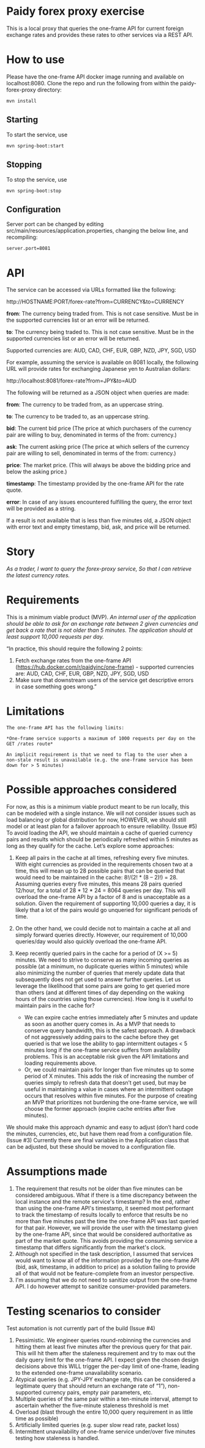 # Paidy forex proxy exercise

This is a local proxy that queries the one-frame API for current foreign exchange rates and provides these rates to other services via a REST API.

# How to use

Please have the one-frame API docker image running and available on localhost:8080.  Clone the repo and run the following from within the paidy-forex-proxy directory:

	mvn install

## Starting

To start the service, use

	mvn spring-boot:start

## Stopping

To stop the service, use

	mvn spring-boot:stop
	
## Configuration

Server port can be changed by editing src/main/resources/application.properties, changing the below line, and recompiling:

	server.port=8081

# API

The service can be accessed via URLs formatted like the following:

http://HOSTNAME:PORT/forex-rate?from=CURRENCY&to=CURRENCY

**from**:		The currency being traded from.  This is not case sensitive.  Must be in
the supported currencies list or an error will be returned.

**to**:		The currency being traded to.  This is not case sensitive.  Must be in
the supported currencies list or an error will be returned.

Supported currencies are:  AUD, CAD, CHF, EUR, GBP, NZD, JPY, SGD, USD

For example, assuming the service is available on 8081 locally, the following URL will provide rates for exchanging Japanese yen to Australian dollars:

http://localhost:8081/forex-rate?from=JPY&to=AUD

The following will be returned as a JSON object when queries are made:

**from**:		The currency to be traded from, as an uppercase string.
	
**to**:			The currency to be traded to, as an uppercase string.
	
**bid**:		The current bid price (The price at which purchasers of the currency pair are willing to buy, denominated in terms of the from: currency.)
	
**ask**:		The current asking price (The price at which sellers of the currency pair are willing to sell, denominated in terms of the from: currency.)
	
**price**:  		The market price.  (This will always be above the bidding price and below the asking price.)
	
**timestamp**:		The timestamp provided by the one-frame API for the rate quote.
	
**error**:		In case of any issues encountered fulfilling the query, the error text will be provided as a string.

If a result is not available that is less than five minutes old, a JSON object with error text and empty timestamp, bid, ask, and price will be returned.
	
# Story

*As a trader,
I want to query the forex-proxy service,
So that I can retrieve the latest currency rates.*

# Requirements

  This is a minimum viable product (MVP).  *An internal user of the application should be able to ask for an exchange rate between 2 given currencies and get back a rate that is not older than 5 minutes. The application should at least support 10,000 requests per day.*

“In practice, this should require the following 2 points:
1.	Fetch exchange rates from the one-frame API (https://hub.docker.com/r/paidyinc/one-frame) - supported currencies are:
	AUD, CAD, CHF, EUR, GBP, NZD, JPY, SGD, USD
2.	Make sure that downstream users of the service get descriptive errors in case
something goes wrong.”

# Limitations
	
	The one-frame API has the following limits:

	*One-frame service supports a maximum of 1000 requests per day on the GET /rates route*

	An implicit requirement is that we need to flag to the user when a non-stale result is unavailable (e.g. the one-frame service has been down for > 5 minutes)

# Possible approaches considered

  For now, as this is a minimum viable product meant to be run locally, this can be modeled with a single instance.  We will not consider issues such as load balancing or global distribution for now, HOWEVER, we should still model or at least plan for a failover approach to ensure reliability.  (Issue #5)
To avoid loading the API, we should maintain a cache of queried currency pairs and results which should be periodically refreshed within 5 minutes as long as they qualify for the cache.  Let’s explore some approaches:

1.	Keep all pairs in the cache at all times, refreshing every five minutes.
  With eight currencies as provided in the requirements chosen two at a time, this will mean up to 28 possible pairs that can be queried that would need to be maintained in the cache:  8!/(2! * (8 – 2)!) = 28.  Assuming queries every five minutes, this means 28 pairs queried 12/hour, for a total of 28 * 12 * 24 = 8064 queries per day.  This will overload the one-frame API by a factor of 8 and is unacceptable as a solution.  Given the requirement of supporting 10,000 queries a day, it is likely that a lot of the pairs would go unqueried for significant periods of time.
  
2.	On the other hand, we could decide not to maintain a cache at all and simply forward queries directly.  However, our requirement of 10,000 queries/day would also quickly overload the one-frame API.

3.	Keep recently queried pairs in the cache for a period of (X >= 5) minutes.  We need to strive to conserve as many incoming queries as possible (at a minimum, no duplicate queries within 5 minutes) while also minimizing the number of queries that merely update data that subsequently does not get used to answer further queries.  Let us leverage the likelihood that some pairs are going to get queried more than others (and at different times of day depending on the waking hours of the countries using those currencies).  How long is it useful to maintain pairs in the cache for?
	- We can expire cache entries immediately after 5 minutes and update as soon as another query comes in.  As a MVP that needs to conserve query bandwidth, this is the safest approach.  A drawback of not aggressively adding pairs to the cache before they get queried is that we lose the ability to gap intermittent outages < 5 minutes long if the one-frame service suffers from availability problems.  This is an acceptable risk given the API limitations and loading requirements above.
	- Or, we could maintain pairs for longer than five minutes up to some period of X minutes.  This adds the risk of increasing the number of queries simply to refresh data that doesn’t get used, but may be useful in maintaining a value in cases where an intermittent outage occurs that resolves within five minutes.  For the purpose of creating an MVP that prioritizes not burdening the one-frame service, we will choose the former approach (expire cache entries after five minutes).

We should make this approach dynamic and easy to adjust (don’t hard code the minutes, currencies, etc, but have them read from a configuration file. (Issue #3)  Currently there are final variables in the Application class that can be adjusted, but these should be moved to a configuration file.

# Assumptions made

1.	The requirement that results not be older than five minutes can be considered ambiguous.  What if there is a time discrepancy between the local instance and the remote service's timestamp?  In the end, rather than using the one-frame API's timestamp, it seemed most performant to track the timestamp of results locally to enforce that results be no more than five minutes past the time the one-frame API was last queried for that pair.  However, we will provide the user with the timestamp given by the one-frame API, since that would be considered authoritative as part of the market quote.  This avoids providing the consuming service a timestamp that differs significantly from the market's clock.
2.	Although not specified in the task description, I assumed that services would want to know all of the information provided by the one-frame API (bid, ask, timestamp, in addition to price) as a solution failing to provide all of that would not be feature-complete from an investor perspective.
3.	I'm assuming that we do not need to sanitize output from the one-frame API.  I do however attempt to sanitize consumer-provided parameters.
	    
# Testing scenarios to consider

Test automation is not currently part of the build (Issue #4)

1.	Pessimistic.  We engineer queries round-robinning the currencies and hitting them at least five minutes after the previous query for that pair.  This will hit them after the staleness requirement and try to max out the daily query limit for the one-frame API.  I expect given the chosen design decisions above this WILL trigger the per-day limit of one-frame, leading to the extended one-frame unavailability scenario.
2.	Atypical queries (e.g. JPY-JPY exchange rate, this can be considered a legitimate query that should return an exchange rate of “1”), non-supported currency pairs, empty pair parameters, etc.
3.	Multiple queries of the same pair within a ten-minute interval, attempt to ascertain whether the five-minute staleness threshold is met
4.	Overload (blast through the entire 10,000 query requirement in as little time as possible)
5.	Artificially limited queries (e.g. super slow read rate, packet loss)
6.	Intermittent unavailability of one-frame service under/over five minutes testing how staleness is handled.
